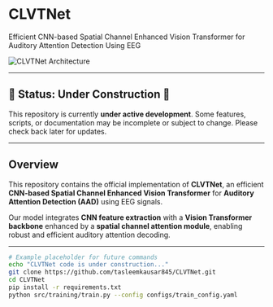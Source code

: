 # CLVTNet  
Efficient CNN-based Spatial Channel Enhanced Vision Transformer for Auditory Attention Detection Using EEG

![CLVTNet Architecture](assets/model.png)

---

## 🚧 Status: Under Construction 🚧  
This repository is currently **under active development**. Some features, scripts, or documentation may be incomplete or subject to change. Please check back later for updates.

---

## Overview  
This repository contains the official implementation of **CLVTNet**, an efficient **CNN-based Spatial Channel Enhanced Vision Transformer** for **Auditory Attention Detection (AAD)** using EEG signals.  

Our model integrates **CNN feature extraction** with a **Vision Transformer backbone** enhanced by a **spatial channel attention module**, enabling robust and efficient auditory attention decoding.

---

```bash
# Example placeholder for future commands
echo "CLVTNet code is under construction..."
git clone https://github.com/tasleemkausar845/CLVTNet.git
cd CLVTNet
pip install -r requirements.txt
python src/training/train.py --config configs/train_config.yaml

